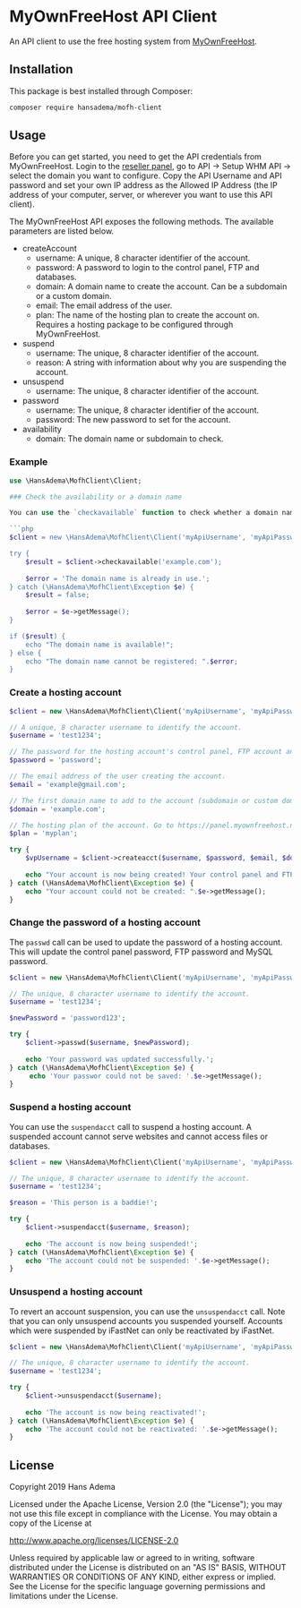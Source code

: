 # MyOwnFreeHost API Client
An API client to use the free hosting system from [MyOwnFreeHost](http://myownfreehost.net).

## Installation

This package is best installed through Composer:
```bash
composer require hansadema/mofh-client
```

## Usage
Before you can get started, you need to get the API credentials from MyOwnFreeHost. Login to the [reseller panel](http://panel.myownfreehost.net), go to API -> Setup WHM API -> select the domain you want to configure. Copy the API Username and API password and set your own IP address as the Allowed IP Address (the IP address of your computer, server, or wherever you want to use this API client).

The MyOwnFreeHost API exposes the following methods. The available parameters are listed below.
- createAccount
    - username: A unique, 8 character identifier of the account.
    - password: A password to login to the control panel, FTP and databases.
    - domain: A domain name to create the account. Can be a subdomain or a custom domain.
    - email: The email address of the user.
    - plan: The name of the hosting plan to create the account on. Requires a hosting package to be configured through MyOwnFreeHost.
- suspend
    - username: The unique, 8 character identifier of the account.
    - reason: A string with information about why you are suspending the account.
- unsuspend
    - username: The unique, 8 character identifier of the account.
- password
    - username: The unique, 8 character identifier of the account.
    - password: The new password to set for the account.
- availability
    - domain: The domain name or subdomain to check.

### Example

```php
use \HansAdema\MofhClient\Client;

### Check the availability or a domain name

You can use the `checkavailable` function to check whether a domain name or subdomain can be added to an account.

```php
$client = new \HansAdema\MofhClient\Client('myApiUsername', 'myApiPassword');

try {
    $result = $client->checkavailable('example.com');
    
    $error = 'The domain name is already in use.';
} catch (\HansAdema\MofhClient\Exception $e) {
    $result = false;
    
    $error = $e->getMessage();
}

if ($result) {
    echo "The domain name is available!";
} else {
    echo "The domain name cannot be registered: ".$error;
}
```

### Create a hosting account

```php
$client = new \HansAdema\MofhClient\Client('myApiUsername', 'myApiPassword');

// A unique, 8 character username to identify the account.
$username = 'test1234'; 

// The password for the hosting account's control panel, FTP account and MySQL Databases.
$password = 'password';

// The email address of the user creating the account.
$email = 'example@gmail.com';

// The first domain name to add to the account (subdomain or custom domain).
$domain = 'example.com';

// The hosting plan of the account. Go to https://panel.myownfreehost.net -> Quotas & Packages -> Set Packages to create a hosting plan. 
$plan = 'myplan';

try {
    $vpUsername = $client->createacct($username, $password, $email, $domain, $plan);
    
    echo "Your account is now being created! Your control panel and FTP username is: ".$vpUsername;
} catch (\HansAdema\MofhClient\Exception $e) {
    echo "Your account could not be created: ".$e->getMessage();
}
```

### Change the password of a hosting account

The `passwd` call can be used to update the password of a hosting account. This will update the control panel password, FTP password and MySQL password.

```php
$client = new \HansAdema\MofhClient\Client('myApiUsername', 'myApiPassword');

// The unique, 8 character username to identify the account.
$username = 'test1234';

$newPassword = 'password123';

try {
    $client->passwd($username, $newPassword);
    
    echo 'Your password was updated successfully.';
} catch (\HansAdema\MofhClient\Exception $e) {
     echo 'Your passwor could not be saved: '.$e->getMessage();
}
```

### Suspend a hosting account

You can use the `suspendacct` call to suspend a hosting account. A suspended account cannot serve websites and cannot access files or databases.

```php
$client = new \HansAdema\MofhClient\Client('myApiUsername', 'myApiPassword');

// The unique, 8 character username to identify the account.
$username = 'test1234';

$reason = 'This person is a baddie!';

try {
    $client->suspendacct($username, $reason);
    
    echo 'The account is now being suspended!';
} catch (\HansAdema\MofhClient\Exception $e) {
    echo 'The account could not be suspended: '.$e->getMessage();
}
```

### Unsuspend a hosting account

To revert an account suspension, you can use the `unsuspendacct` call. Note that you can only unsuspend accounts you suspended yourself. Accounts which were suspended by iFastNet can only be reactivated by iFastNet.

```php
$client = new \HansAdema\MofhClient\Client('myApiUsername', 'myApiPassword');

// The unique, 8 character username to identify the account.
$username = 'test1234';

try {
    $client->unsuspendacct($username);
    
    echo 'The account is now being reactivated!';
} catch (\HansAdema\MofhClient\Exception $e) {
    echo 'The account could not be reactivated: '.$e->getMessage();
}
```

## License

Copyright 2019 Hans Adema

Licensed under the Apache License, Version 2.0 (the "License");
you may not use this file except in compliance with the License.
You may obtain a copy of the License at

   http://www.apache.org/licenses/LICENSE-2.0

Unless required by applicable law or agreed to in writing, software
distributed under the License is distributed on an "AS IS" BASIS,
WITHOUT WARRANTIES OR CONDITIONS OF ANY KIND, either express or implied.
See the License for the specific language governing permissions and
limitations under the License.
